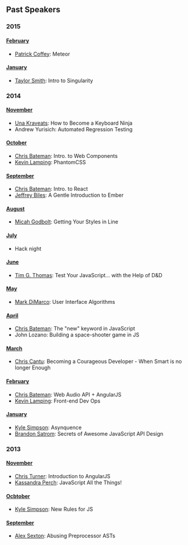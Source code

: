 ## Past Speakers

###  2015

#### [February](http://www.meetup.com/San-Antonio-JavaScript-User-Group/events/219955674/)
 - [Patrick Coffey](https://twitter.com/patrickocoffeyo): Meteor

#### [January](http://www.meetup.com/San-Antonio-JavaScript-User-Group/events/219245780/)
 - [Taylor Smith](https://twitter.com/tsmith512): Intro to Singularity


###  2014

#### [November](http://www.meetup.com/San-Antonio-JavaScript-User-Group/events/213759692/)
 - [Una Kraveats](https://twitter.com/Una): How to Become a Keyboard Ninja
 - Andrew Yurisich: Automated Regression Testing

#### [October](http://www.meetup.com/San-Antonio-JavaScript-User-Group/events/208408592/)
 - [Chris Bateman](https://twitter.com/batemanchris): Intro. to Web Components
 - [Kevin Lamping](https://twitter.com/klamping): PhantomCSS

#### [September](http://www.meetup.com/San-Antonio-JavaScript-User-Group/events/197659022/)
- [Chris Bateman](https://twitter.com/batemanchris): Intro. to React
- [Jeffrey Biles](https://twitter.com/jeffreybiles): A Gentle Introduction to Ember

#### [August](http://www.meetup.com/San-Antonio-JavaScript-User-Group/events/195493872/)
- [Micah Godbolt](https://twitter.com/micahgodbolt): Getting Your Styles in Line

#### [July](http://www.meetup.com/San-Antonio-JavaScript-User-Group/events/188190062/)
- Hack night

#### [June](http://www.meetup.com/San-Antonio-JavaScript-User-Group/events/185727302/)
- [Tim G. Thomas](https://twitter.com/timgthomas): Test Your JavaScript... with the Help of D&D

#### [May](http://www.meetup.com/San-Antonio-JavaScript-User-Group/events/177507572/)
- [Mark DiMarco](https://twitter.com/markmarkoh): User Interface Algorithms

#### [April](http://www.meetup.com/San-Antonio-JavaScript-User-Group/events/170393212/)
- [Chris Bateman](https://twitter.com/batemanchris): The "new" keyword in JavaScript
- John Lozano: Building a space-shooter game in JS

#### [March](http://www.meetup.com/San-Antonio-JavaScript-User-Group/events/165465192/)
- [Chris Cantu](https://twitter.com/chriscantu): Becoming a Courageous Developer - When Smart is no longer Enough

#### [February](http://www.meetup.com/San-Antonio-JavaScript-User-Group/events/141657182/)
- [Chris Bateman](https://twitter.com/batemanchris): Web Audio API + AngularJS
- [Kevin Lamping](https://twitter.com/klamping): Front-end Dev Ops

#### [January](http://www.meetup.com/San-Antonio-JavaScript-User-Group/events/141657042/)
- [Kyle Simpson](https://twitter.com/getify): Asynquence
- [Brandon Satrom](https://twitter.com/brandonsatrom): Secrets of Awesome JavaScript API Design


### 2013

#### [November](http://www.meetup.com/San-Antonio-JavaScript-User-Group/events/143633872/)
- [Chris Turner](https://twitter.com/cturner80): Introduction to AngularJS
- [Kassandra Perch](https://twitter.com/nodebotanist): JavaScript All the Things!

#### [Ocbtober](http://www.meetup.com/San-Antonio-JavaScript-User-Group/events/138732852/)
- [Kyle Simpson](https://twitter.com/getify): New Rules for JS

#### [September](http://www.meetup.com/San-Antonio-JavaScript-User-Group/events/138680102/)
- [Alex Sexton](https://twitter.com/slexaxton): Abusing Preprocessor ASTs

